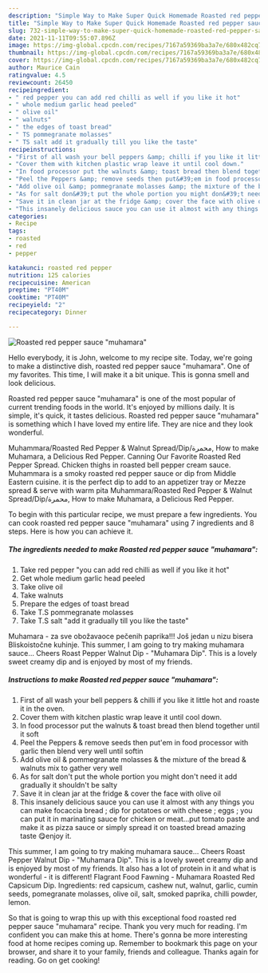```yaml
---
description: "Simple Way to Make Super Quick Homemade Roasted red pepper sauce &amp;#34;muhamara&amp;#34;"
title: "Simple Way to Make Super Quick Homemade Roasted red pepper sauce &amp;#34;muhamara&amp;#34;"
slug: 732-simple-way-to-make-super-quick-homemade-roasted-red-pepper-sauce-and-34-muhamara-and-34
date: 2021-11-11T09:55:07.896Z
image: https://img-global.cpcdn.com/recipes/7167a59369ba3a7e/680x482cq70/roasted-red-pepper-sauce-muhamara-recipe-main-photo.jpg
thumbnail: https://img-global.cpcdn.com/recipes/7167a59369ba3a7e/680x482cq70/roasted-red-pepper-sauce-muhamara-recipe-main-photo.jpg
cover: https://img-global.cpcdn.com/recipes/7167a59369ba3a7e/680x482cq70/roasted-red-pepper-sauce-muhamara-recipe-main-photo.jpg
author: Maurice Cain
ratingvalue: 4.5
reviewcount: 26450
recipeingredient:
- " red pepper you can add red chilli as well if you like it hot"
- " whole medium garlic head peeled"
- " olive oil"
- " walnuts"
- " the edges of toast bread"
- " TS pommegranate molasses"
- " TS salt add it gradually till you like the taste"
recipeinstructions:
- "First of all wash your bell peppers &amp; chilli if you like it little hot and roaste it in the oven."
- "Cover them with kitchen plastic wrap leave it until cool down."
- "In food processor put the walnuts &amp; toast bread then blend together until it soft"
- "Peel the Peppers &amp; remove seeds then put&#39;em in food processor with garlic then blend very well until softin"
- "Add olive oil &amp; pommegranate molasses &amp; the mixture of the bread &amp; walnuts mix to gather very well"
- "As for salt don&#39;t put the whole portion you might don&#39;t need it add gradually it shouldn&#39;t be salty"
- "Save it in clean jar at the fridge &amp; cover the face with olive oil"
- "This insanely delicious sauce you can use it almost with any things you can make focaccia bread ; dip for potatoes or with cheese ; eggs ; you can put it in marinating sauce for chicken or meat...put tomato paste and make it as pizza sauce or simply spread it on toasted bread amazing taste 😋enjoy it."
categories:
- Recipe
tags:
- roasted
- red
- pepper

katakunci: roasted red pepper 
nutrition: 125 calories
recipecuisine: American
preptime: "PT40M"
cooktime: "PT40M"
recipeyield: "2"
recipecategory: Dinner

---
```



![Roasted red pepper sauce &#34;muhamara&#34;](https://img-global.cpcdn.com/recipes/7167a59369ba3a7e/680x482cq70/roasted-red-pepper-sauce-muhamara-recipe-main-photo.jpg)

Hello everybody, it is John, welcome to my recipe site. Today, we're going to make a distinctive dish, roasted red pepper sauce &#34;muhamara&#34;. One of my favorites. This time, I will make it a bit unique. This is gonna smell and look delicious.

Roasted red pepper sauce &#34;muhamara&#34; is one of the most popular of current trending foods in the world. It's enjoyed by millions daily. It is simple, it's quick, it tastes delicious. Roasted red pepper sauce &#34;muhamara&#34; is something which I have loved my entire life. They are nice and they look wonderful.

Muhammara/Roasted Red Pepper &amp; Walnut Spread/Dip/محمرة, How to make Muhamara, a Delicious Red Pepper. Canning Our Favorite Roasted Red Pepper Spread. Chicken thighs in roasted bell pepper cream sauce. Muhammara is a smoky roasted red pepper sauce or dip from Middle Eastern cuisine. it is the perfect dip to add to an appetizer tray or Mezze spread &amp; serve with warm pita Muhammara/Roasted Red Pepper &amp; Walnut Spread/Dip/محمرة, How to make Muhamara, a Delicious Red Pepper.


To begin with this particular recipe, we must prepare a few ingredients. You can cook roasted red pepper sauce &#34;muhamara&#34; using 7 ingredients and 8 steps. Here is how you can achieve it.

<!--inarticleads1-->

##### The ingredients needed to make Roasted red pepper sauce &#34;muhamara&#34;:

1. Take  red pepper &#34;you can add red chilli as well if you like it hot&#34;
1. Get  whole medium garlic head peeled
1. Take  olive oil
1. Take  walnuts
1. Prepare  the edges of toast bread
1. Take  T.S pommegranate molasses
1. Take  T.S salt &#34;add it gradually till you like the taste&#34;


Muhamara - za sve obožavaoce pečenih paprika!!! Još jedan u nizu bisera Bliskoistočne kuhinje. This summer, I am going to try making muhamara sauce… Cheers Roast Pepper Walnut Dip - &#34;Muhamara Dip&#34;. This is a lovely sweet creamy dip and is enjoyed by most of my friends. 

<!--inarticleads2-->

##### Instructions to make Roasted red pepper sauce &#34;muhamara&#34;:

1. First of all wash your bell peppers &amp; chilli if you like it little hot and roaste it in the oven.
1. Cover them with kitchen plastic wrap leave it until cool down.
1. In food processor put the walnuts &amp; toast bread then blend together until it soft
1. Peel the Peppers &amp; remove seeds then put&#39;em in food processor with garlic then blend very well until softin
1. Add olive oil &amp; pommegranate molasses &amp; the mixture of the bread &amp; walnuts mix to gather very well
1. As for salt don&#39;t put the whole portion you might don&#39;t need it add gradually it shouldn&#39;t be salty
1. Save it in clean jar at the fridge &amp; cover the face with olive oil
1. This insanely delicious sauce you can use it almost with any things you can make focaccia bread ; dip for potatoes or with cheese ; eggs ; you can put it in marinating sauce for chicken or meat...put tomato paste and make it as pizza sauce or simply spread it on toasted bread amazing taste 😋enjoy it.


This summer, I am going to try making muhamara sauce… Cheers Roast Pepper Walnut Dip - &#34;Muhamara Dip&#34;. This is a lovely sweet creamy dip and is enjoyed by most of my friends. It also has a lot of protein in it and what is wonderful - it is different! Flagrant Food Fawning - Muhamara Roasted Red Capsicum Dip. Ingredients: red capsicum, cashew nut, walnut, garlic, cumin seeds, pomegranate molasses, olive oil, salt, smoked paprika, chilli powder, lemon. 

So that is going to wrap this up with this exceptional food roasted red pepper sauce &#34;muhamara&#34; recipe. Thank you very much for reading. I'm confident you can make this at home. There's gonna be more interesting food at home recipes coming up. Remember to bookmark this page on your browser, and share it to your family, friends and colleague. Thanks again for reading. Go on get cooking!
